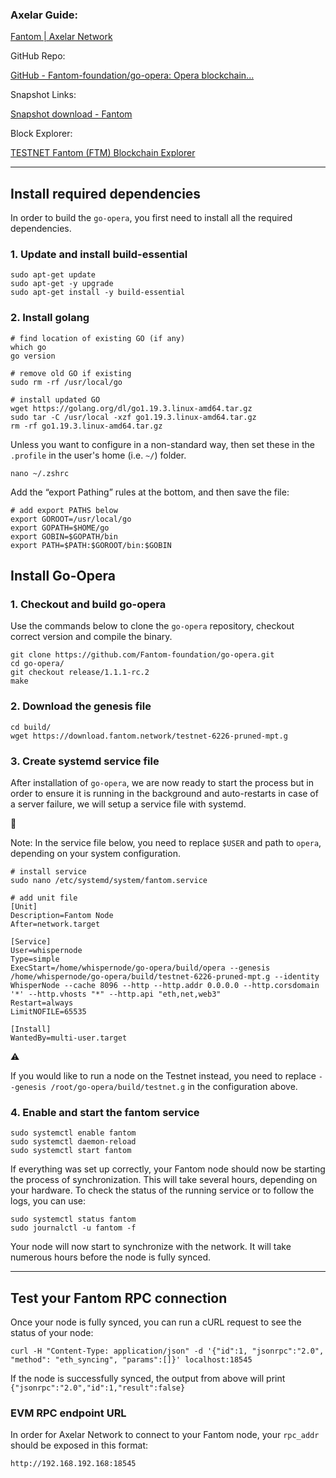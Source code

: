 ### Axelar Guide:

[Fantom | Axelar Network](https://docs.axelar.dev/validator/external-chains/fantom "Fantom | Axelar Network")

GitHub Repo:

[GitHub - Fantom-foundation/go-opera: Opera blockchain...](https://github.com/Fantom-foundation/go-opera "GitHub - Fantom-foundation/go-opera: Opera blockchain protocol secured by the Lachesis consensus algorithm")

Snapshot Links:

[Snapshot download - Fantom](https://docs.fantom.foundation/staking/snapshot-download "Snapshot download - Fantom")

Block Explorer:

[TESTNET Fantom (FTM) Blockchain Explorer](https://testnet.ftmscan.com/ "TESTNET Fantom (FTM) Blockchain Explorer")

---

## Install required dependencies[​](https://docs.axelar.dev/roles/validator/external-chains/fantom#install-required-dependencies "Direct link to heading")

In order to build the `go-opera`, you first need to install all the required dependencies.

### 1. Update and install build-essential[​](https://docs.axelar.dev/roles/validator/external-chains/fantom#1-update-and-install-build-essential "Direct link to heading")

```shell
sudo apt-get update
sudo apt-get -y upgrade
sudo apt-get install -y build-essential
```

### 2. Install golang[​](https://docs.axelar.dev/roles/validator/external-chains/fantom#2-install-golang "Direct link to heading")

```shell
# find location of existing GO (if any)
which go
go version

# remove old GO if existing
sudo rm -rf /usr/local/go

# install updated GO
wget https://golang.org/dl/go1.19.3.linux-amd64.tar.gz
sudo tar -C /usr/local -xzf go1.19.3.linux-amd64.tar.gz
rm -rf go1.19.3.linux-amd64.tar.gz
```

Unless you want to configure in a non-standard way, then set these in the `.profile` in the user's home (i.e. `~/`) folder.

```shell
nano ~/.zshrc
```

Add the “export Pathing” rules  at the bottom, and then save the file:

```shell
# add export PATHS below
export GOROOT=/usr/local/go
export GOPATH=$HOME/go
export GOBIN=$GOPATH/bin
export PATH=$PATH:$GOROOT/bin:$GOBIN
```

## Install Go-Opera[​](https://docs.axelar.dev/roles/validator/external-chains/fantom#install-go-opera "Direct link to heading")

### 1. Checkout and build go-opera[​](https://docs.axelar.dev/roles/validator/external-chains/fantom#1-checkout-and-build-go-opera "Direct link to heading")

Use the commands below to clone the `go-opera` repository, checkout correct version and compile the binary.

```shell
git clone https://github.com/Fantom-foundation/go-opera.git
cd go-opera/
git checkout release/1.1.1-rc.2
make
```

### 2. Download the genesis file[​](https://docs.axelar.dev/roles/validator/external-chains/fantom#2-download-the-genesis-file "Direct link to heading")

```shell
cd build/
wget https://download.fantom.network/testnet-6226-pruned-mpt.g
```

### 3. Create systemd service file

After installation of `go-opera`, we are now ready to start the process but in order to ensure it is running in the background and auto-restarts in case of a server failure, we will setup a service file with systemd.

📝

Note: In the service file below, you need to replace `$USER` and path to `opera`, depending on your system configuration.

```shell
# install service
sudo nano /etc/systemd/system/fantom.service

# add unit file
[Unit]
Description=Fantom Node
After=network.target

[Service]
User=whispernode
Type=simple
ExecStart=/home/whispernode/go-opera/build/opera --genesis /home/whispernode/go-opera/build/testnet-6226-pruned-mpt.g --identity WhisperNode --cache 8096 --http --http.addr 0.0.0.0 --http.corsdomain '*' --http.vhosts "*" --http.api "eth,net,web3" 
Restart=always
LimitNOFILE=65535

[Install]
WantedBy=multi-user.target
```

⚠️

If you would like to run a node on the Testnet instead, you need to replace `--genesis /root/go-opera/build/testnet.g` in the configuration above.

### 4. Enable and start the fantom service

```shell
sudo systemctl enable fantom
sudo systemctl daemon-reload
sudo systemctl start fantom
```

If everything was set up correctly, your Fantom node should now be starting the process of synchronization. This will take several hours, depending on your hardware. To check the status of the running service or to follow the logs, you can use:

```shell
sudo systemctl status fantom
sudo journalctl -u fantom -f
```

Your node will now start to synchronize with the network. It will take numerous hours before the node is fully synced.

---

## Test your Fantom RPC connection[​](https://docs.axelar.dev/roles/validator/external-chains/fantom#test-your-fantom-rpc-connection "Direct link to heading")

Once your node is fully synced, you can run a cURL request to see the status of your node:

```shell
curl -H "Content-Type: application/json" -d '{"id":1, "jsonrpc":"2.0", "method": "eth_syncing", "params":[]}' localhost:18545
```

If the node is successfully synced, the output from above will print `{"jsonrpc":"2.0","id":1,"result":false}`

### EVM RPC endpoint URL[​](https://docs.axelar.dev/roles/validator/external-chains/fantom#evm-rpc-endpoint-url "Direct link to heading")

In order for Axelar Network to connect to your Fantom node, your `rpc_addr` should be exposed in this format:

```shell
http://192.168.192.168:18545
```

<br>
